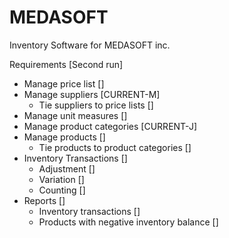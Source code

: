 # MEDASOFT

Inventory Software for MEDASOFT inc.

Requirements [Second run]
  - Manage price list []
  - Manage suppliers [CURRENT-M]
    - Tie suppliers to price lists []
  - Manage unit measures []
  - Manage product categories [CURRENT-J]
  - Manage products []
    - Tie products to product categories []
  - Inventory Transactions []
    - Adjustment []
    - Variation []
    - Counting []
  - Reports []
    - Inventory transactions []
    - Products with negative inventory balance []



